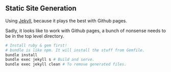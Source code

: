 ## Static Site Generation
Using [Jekyll](https://jekyllrb.com/), because it plays the best with Github pages.

Sadly, it looks like to work with Github pages, a bunch of nonsense needs to be in the top level directory.

```sh
# Install ruby & gem first!
# bundle is like npm. It will install the stuff from Gemfile.
bundle install
bundle exec jekyll s # Build and serve.
bundle exec jekyll clean # To remove generated files.
```